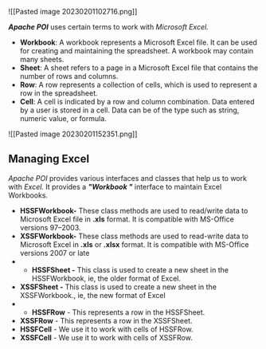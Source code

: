 ![[Pasted image 20230201102716.png]]

_**Apache POI**_ uses certain terms to work with _Microsoft Excel._
- **Workbook**:	A workbook represents a Microsoft Excel file. It can be used for creating and maintaining the spreadsheet. A workbook may contain many sheets.
- **Sheet**:	A sheet refers to a page in a Microsoft Excel file that contains the number of rows and columns.
- **Row**:	A row represents a collection of cells, which is used to represent a row in the spreadsheet.
- **Cell**:	A cell is indicated by a row and column combination. Data entered by a user is stored in a cell. Data can be of the type such as string, numeric value, or formula.

![[Pasted image 20230201152351.png]]

## Managing Excel

_Apache POI_ provides various interfaces and classes that help us to work with _Excel._ It provides a _**"Workbook "**_ interface to maintain Excel Workbooks.

-   **HSSFWorkbook-** These class methods are used to read/write data to Microsoft Excel file in **.xls** format. It is compatible with MS-Office versions 97–2003.
-   **XSSFWorkbook-** These class methods are used to read-write data to Microsoft Excel in **.xls** or **.xlsx** format. It is compatible with MS-Office versions 2007 or late
- -   **HSSFSheet -** This class is used to create a new sheet in the HSSFWorkbook, ie, the older format of Excel.
-   **XSSFSheet -** This class is used to create a new sheet in the XSSFWorkbook., ie, the new format of Excel
- -   **HSSFRow** - This represents a row in the HSSFSheet.
-   **XSSFRow** - This represents a row in the XSSFSheet.
- **HSSFCell** - We use it to work with cells of HSSFRow.
-   **XSSFCell** - We use it to work with cells of XSSFRow.
